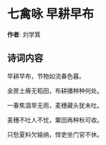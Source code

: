 # 七禽咏 早耕早布

**作者**: 刘学箕

## 诗词内容

早耕早布，节物如流春色暮。

金房土瘠无稻田，布耕播种种何处。

一春焦涸旱无雨，麦穗藏头犹未吐。

麦穗不吐人不忧，粟田再种秋可收。

只愁夏料欠输纳，悍吏坐门官不休。

